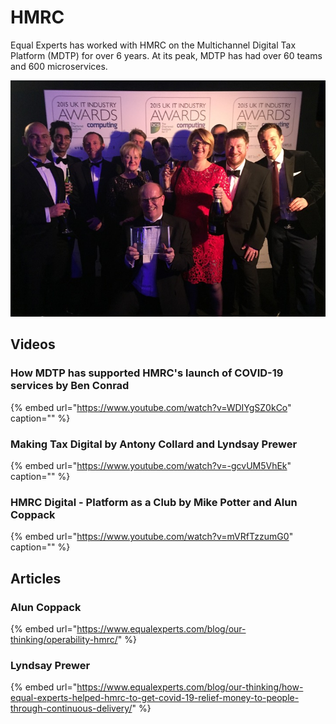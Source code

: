 # HMRC

Equal Experts has worked with HMRC on the Multichannel Digital Tax Platform \(MDTP\) for over 6 years. At its peak, MDTP has had over 60 teams and 600 microservices.

![HMRC winning Digital Project of the Year at the 2015 UK IT Industry Awards](../.gitbook/assets/examples/hmrc.png)

## Videos

### How MDTP has supported HMRC's launch of COVID-19 services by Ben Conrad

{% embed url="https://www.youtube.com/watch?v=WDIYgSZ0kCo" caption="" %}

### Making Tax Digital by Antony Collard and Lyndsay Prewer

{% embed url="https://www.youtube.com/watch?v=-gcvUM5VhEk" caption="" %}

### HMRC Digital - Platform as a Club by Mike Potter and Alun Coppack

{% embed url="https://www.youtube.com/watch?v=mVRfTzzumG0" caption="" %}

## Articles

### Alun Coppack

{% embed url="https://www.equalexperts.com/blog/our-thinking/operability-hmrc/" %}

### Lyndsay Prewer

{% embed url="https://www.equalexperts.com/blog/our-thinking/how-equal-experts-helped-hmrc-to-get-covid-19-relief-money-to-people-through-continuous-delivery/" %}

